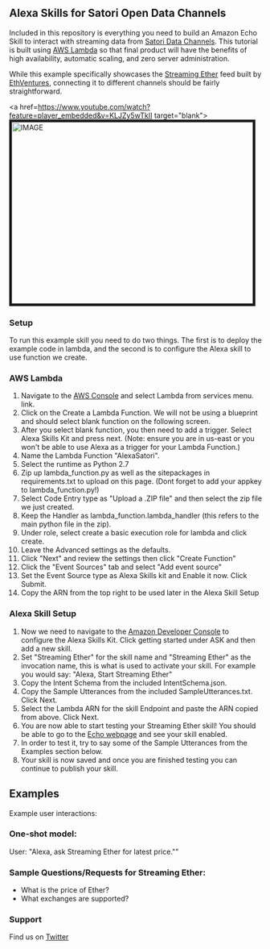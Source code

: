 ## Alexa Skills for Satori Open Data Channels

Included in this repository is everything you need to build an Amazon Echo Skill to interact with streaming data from [Satori Data Channels](https://www.satori.com/channels/).  This tutorial is built using [AWS Lambda](http://aws.amazon.com/lambda) so that final product will have the benefits of high availability, automatic scaling, and zero server administration.

While this example specifically showcases the [Streaming Ether](https://www.satori.com/channels/complete-ethereum-market-data) feed built by [EthVentures](https://ethventures.io), connecting it to different channels should be fairly straightforward.

<a href=https://www.youtube.com/watch?feature=player_embedded&v=KLJZy5wTkII target="blank">
<img src=https://img.youtube.com/vi/KLJZy5wTkII/0.jpg
alt=IMAGE ALT TEXT HERE width=480 height=360 border=5 /></a>


### Setup
To run this example skill you need to do two things. The first is to deploy the example code in lambda, and the second is to configure the Alexa skill to use function we create.


### AWS Lambda
1. Navigate to the [AWS Console](https://console.aws.amazon.com/lambda/home?region=us-east-1#/functions) and select Lambda from services menu. link.
2. Click on the Create a Lambda Function. We will not be using a blueprint and should select blank function on the following screen.
3. After you select blank function, you then need to add a trigger. Select Alexa Skills Kit and press next. (Note: ensure you are in us-east or you won't be able to use Alexa as a trigger for your Lambda Function.)
4. Name the Lambda Function "AlexaSatori".
5. Select the runtime as Python 2.7
6. Zip up lambda_function.py as well as the sitepackages in requirements.txt to upload on this page. (Dont forget to add your appkey to lambda_function.py!)
7. Select Code Entry type as "Upload a .ZIP file" and then select the zip file we just created.
8. Keep the Handler as lambda_function.lambda_handler (this refers to the main python file in the zip).
9. Under role, select create a basic execution role for lambda and click create.
10. Leave the Advanced settings as the defaults.
11. Click "Next" and review the settings then click "Create Function"
12. Click the "Event Sources" tab and select "Add event source"
13. Set the Event Source type as Alexa Skills kit and Enable it now. Click Submit.
14. Copy the ARN from the top right to be used later in the Alexa Skill Setup

### Alexa Skill Setup
1. Now we need to navigate to the [Amazon Developer Console](https://developer.amazon.com/edw/home.html) to configure the Alexa Skills Kit. Click getting started under ASK and then add a new skill.
2. Set "Streaming Ether" for the skill name and "Streaming Ether" as the invocation name, this is what is used to activate your skill. For example you would say: "Alexa, Start Streaming Ether"
3. Copy the Intent Schema from the included IntentSchema.json.
4. Copy the Sample Utterances from the included SampleUtterances.txt. Click Next.
5. Select the Lambda ARN for the skill Endpoint and paste the ARN copied from above. Click Next.
6. You are now able to start testing your Streaming Ether skill! You should be able to go to the [Echo webpage](http://echo.amazon.com/#skills) and see your skill enabled.
7. In order to test it, try to say some of the Sample Utterances from the Examples section below.
8. Your skill is now saved and once you are finished testing you can continue to publish your skill.

## Examples
Example user interactions:

### One-shot model:
  User:  "Alexa, ask Streaming Ether for latest price.""

### Sample Questions/Requests for Streaming Ether:
- What is the price of Ether?
- What exchanges are supported?

### Support
Find us on [Twitter](https://twitter.com/ethventuresio)
